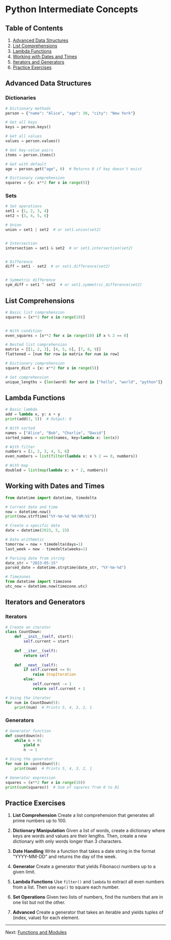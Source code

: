 # Python Intermediate Concepts

## Table of Contents
1. [Advanced Data Structures](#advanced-data-structures)
2. [List Comprehensions](#list-comprehensions)
3. [Lambda Functions](#lambda-functions)
4. [Working with Dates and Times](#working-with-dates-and-times)
5. [Iterators and Generators](#iterators-and-generators)
6. [Practice Exercises](#practice-exercises)

## Advanced Data Structures

### Dictionaries

```python
# Dictionary methods
person = {"name": "Alice", "age": 30, "city": "New York"}

# Get all keys
keys = person.keys()

# Get all values
values = person.values()

# Get key-value pairs
items = person.items()

# Get with default
age = person.get("age", 0)  # Returns 0 if key doesn't exist

# Dictionary comprehension
squares = {x: x**2 for x in range(5)}
```

### Sets

```python
# Set operations
set1 = {1, 2, 3, 4}
set2 = {3, 4, 5, 6}

# Union
union = set1 | set2  # or set1.union(set2)


# Intersection
intersection = set1 & set2  # or set1.intersection(set2)


# Difference
diff = set1 - set2  # or set1.difference(set2)


# Symmetric difference
sym_diff = set1 ^ set2  # or set1.symmetric_difference(set2)
```

## List Comprehensions

```python
# Basic list comprehension
squares = [x**2 for x in range(10)]


# With condition
even_squares = [x**2 for x in range(10) if x % 2 == 0]

# Nested list comprehension
matrix = [[1, 2, 3], [4, 5, 6], [7, 8, 9]]
flattened = [num for row in matrix for num in row]

# Dictionary comprehension
square_dict = {x: x**2 for x in range(5)}

# Set comprehension
unique_lengths = {len(word) for word in ["hello", "world", "python"]}
```

## Lambda Functions

```python
# Basic lambda
add = lambda x, y: x + y
print(add(3, 5))  # Output: 8

# With sorted
names = ["Alice", "Bob", "Charlie", "David"]
sorted_names = sorted(names, key=lambda x: len(x))

# With filter
numbers = [1, 2, 3, 4, 5, 6]
even_numbers = list(filter(lambda x: x % 2 == 0, numbers))

# With map
doubled = list(map(lambda x: x * 2, numbers))
```

## Working with Dates and Times

```python
from datetime import datetime, timedelta

# Current date and time
now = datetime.now()
print(now.strftime("%Y-%m-%d %H:%M:%S"))

# Create a specific date
date = datetime(2023, 5, 15)

# Date arithmetic
tomorrow = now + timedelta(days=1)
last_week = now - timedelta(weeks=1)

# Parsing date from string
date_str = "2023-05-15"
parsed_date = datetime.strptime(date_str, "%Y-%m-%d")

# Timezones
from datetime import timezone
utc_now = datetime.now(timezone.utc)
```

## Iterators and Generators

### Iterators

```python
# Create an iterator
class CountDown:
    def __init__(self, start):
        self.current = start
        
    def __iter__(self):
        return self
    
    def __next__(self):
        if self.current <= 0:
            raise StopIteration
        else:
            self.current -= 1
            return self.current + 1

# Using the iterator
for num in CountDown(5):
    print(num)  # Prints 5, 4, 3, 2, 1
```

### Generators

```python
# Generator function
def countdown(n):
    while n > 0:
        yield n
        n -= 1

# Using the generator
for num in countdown(5):
    print(num)  # Prints 5, 4, 3, 2, 1

# Generator expression
squares = (x**2 for x in range(10))
print(sum(squares))  # Sum of squares from 0 to 81
```

## Practice Exercises

1. **List Comprehension**
   Create a list comprehension that generates all prime numbers up to 100.

2. **Dictionary Manipulation**
   Given a list of words, create a dictionary where keys are words and values are their lengths. Then, create a new dictionary with only words longer than 3 characters.

3. **Date Handling**
   Write a function that takes a date string in the format "YYYY-MM-DD" and returns the day of the week.

4. **Generator**
   Create a generator that yields Fibonacci numbers up to a given limit.

5. **Lambda Functions**
   Use `filter()` and `lambda` to extract all even numbers from a list. Then use `map()` to square each number.

6. **Set Operations**
   Given two lists of numbers, find the numbers that are in one list but not the other.

7. **Advanced**
   Create a generator that takes an iterable and yields tuples of (index, value) for each element.

---
Next: [Functions and Modules](./03_functions_and_modules.md)
